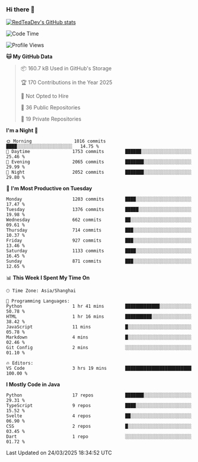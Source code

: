 ### Hi there 👋

<!--
**RedTeaDev/RedTeaDev** is a ✨ _special_ ✨ repository because its `README.md` (this file) appears on your GitHub profile.

Here are some ideas to get you started:

- 🔭 I’m currently working on ...
- 🌱 I’m currently learning ...
- 👯 I’m looking to collaborate on ...
- 🤔 I’m looking for help with ...
- 💬 Ask me about ...
- 📫 How to reach me: ...
- 😄 Pronouns: ...
- ⚡ Fun fact: ...
-->

<!--
[![wakatime](https://wakatime.com/badge/user/6b101ed0-04c0-4490-9283-eb61f2efff96.svg)](https://wakatime.com/@6b101ed0-04c0-4490-9283-eb61f2efff96)
!-->

[![RedTeaDev's GitHub stats](https://github-readme-stats.vercel.app/api?username=RedTeaDev\&include_all_commits=true)](https://github.com/anuraghazra/github-readme-stats)
<!--
[![willianrod's wakatime stats](https://github-readme-stats.vercel.app/api/wakatime?username=RedTeaDev)](https://github.com/anuraghazra/github-readme-stats)
!-->
<!--START_SECTION:waka-->
![Code Time](http://img.shields.io/badge/Code%20Time-3%2C071%20hrs%2046%20mins-blue)

![Profile Views](http://img.shields.io/badge/Profile%20Views-0-blue)

**🐱 My GitHub Data** 

> 📦 160.7 kB Used in GitHub's Storage 
 > 
> 🏆 170 Contributions in the Year 2025
 > 
> 🚫 Not Opted to Hire
 > 
> 📜 36 Public Repositories 
 > 
> 🔑 19 Private Repositories 
 > 
**I'm a Night 🦉** 

```text
🌞 Morning                1016 commits        ████░░░░░░░░░░░░░░░░░░░░░   14.75 % 
🌆 Daytime                1753 commits        ██████░░░░░░░░░░░░░░░░░░░   25.46 % 
🌃 Evening                2065 commits        ███████░░░░░░░░░░░░░░░░░░   29.99 % 
🌙 Night                  2052 commits        ███████░░░░░░░░░░░░░░░░░░   29.80 % 
```
📅 **I'm Most Productive on Tuesday** 

```text
Monday                   1203 commits        ████░░░░░░░░░░░░░░░░░░░░░   17.47 % 
Tuesday                  1376 commits        █████░░░░░░░░░░░░░░░░░░░░   19.98 % 
Wednesday                662 commits         ██░░░░░░░░░░░░░░░░░░░░░░░   09.61 % 
Thursday                 714 commits         ███░░░░░░░░░░░░░░░░░░░░░░   10.37 % 
Friday                   927 commits         ███░░░░░░░░░░░░░░░░░░░░░░   13.46 % 
Saturday                 1133 commits        ████░░░░░░░░░░░░░░░░░░░░░   16.45 % 
Sunday                   871 commits         ███░░░░░░░░░░░░░░░░░░░░░░   12.65 % 
```


📊 **This Week I Spent My Time On** 

```text
🕑︎ Time Zone: Asia/Shanghai

💬 Programming Languages: 
Python                   1 hr 41 mins        █████████████░░░░░░░░░░░░   50.78 % 
HTML                     1 hr 16 mins        ██████████░░░░░░░░░░░░░░░   38.42 % 
JavaScript               11 mins             █░░░░░░░░░░░░░░░░░░░░░░░░   05.78 % 
Markdown                 4 mins              █░░░░░░░░░░░░░░░░░░░░░░░░   02.46 % 
Git Config               2 mins              ░░░░░░░░░░░░░░░░░░░░░░░░░   01.10 % 

🔥 Editors: 
VS Code                  3 hrs 19 mins       █████████████████████████   100.00 % 
```

**I Mostly Code in Java** 

```text
Python                   17 repos            ███████░░░░░░░░░░░░░░░░░░   29.31 % 
TypeScript               9 repos             ████░░░░░░░░░░░░░░░░░░░░░   15.52 % 
Svelte                   4 repos             ██░░░░░░░░░░░░░░░░░░░░░░░   06.90 % 
CSS                      2 repos             █░░░░░░░░░░░░░░░░░░░░░░░░   03.45 % 
Dart                     1 repo              ░░░░░░░░░░░░░░░░░░░░░░░░░   01.72 % 
```




 Last Updated on 24/03/2025 18:34:52 UTC
<!--END_SECTION:waka-->



